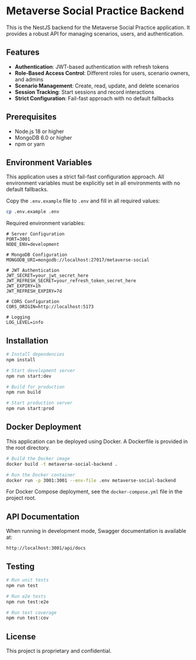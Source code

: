 # Metaverse Social Practice Backend

This is the NestJS backend for the Metaverse Social Practice application. It provides a robust API for managing scenarios, users, and authentication.

## Features

- **Authentication**: JWT-based authentication with refresh tokens
- **Role-Based Access Control**: Different roles for users, scenario owners, and admins
- **Scenario Management**: Create, read, update, and delete scenarios
- **Session Tracking**: Start sessions and record interactions
- **Strict Configuration**: Fail-fast approach with no default fallbacks

## Prerequisites

- Node.js 18 or higher
- MongoDB 6.0 or higher
- npm or yarn

## Environment Variables

This application uses a strict fail-fast configuration approach. All environment variables must be explicitly set in all environments with no default fallbacks.

Copy the `.env.example` file to `.env` and fill in all required values:

```bash
cp .env.example .env
```

Required environment variables:

```
# Server Configuration
PORT=3001
NODE_ENV=development

# MongoDB Configuration
MONGODB_URI=mongodb://localhost:27017/metaverse-social

# JWT Authentication
JWT_SECRET=your_jwt_secret_here
JWT_REFRESH_SECRET=your_refresh_token_secret_here
JWT_EXPIRY=1h
JWT_REFRESH_EXPIRY=7d

# CORS Configuration
CORS_ORIGIN=http://localhost:5173

# Logging
LOG_LEVEL=info
```

## Installation

```bash
# Install dependencies
npm install

# Start development server
npm run start:dev

# Build for production
npm run build

# Start production server
npm run start:prod
```

## Docker Deployment

This application can be deployed using Docker. A Dockerfile is provided in the root directory.

```bash
# Build the Docker image
docker build -t metaverse-social-backend .

# Run the Docker container
docker run -p 3001:3001 --env-file .env metaverse-social-backend
```

For Docker Compose deployment, see the `docker-compose.yml` file in the project root.

## API Documentation

When running in development mode, Swagger documentation is available at:

```
http://localhost:3001/api/docs
```

## Testing

```bash
# Run unit tests
npm run test

# Run e2e tests
npm run test:e2e

# Run test coverage
npm run test:cov
```

## License

This project is proprietary and confidential.
